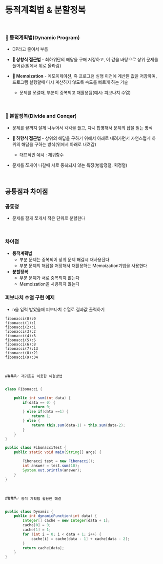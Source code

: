 # 동적계획법 & 분할정복

<br>

### 🔎 동적계획법(Dynamic Program)
- DP라고 줄여서 부름

- **🌟 상향식 접근법** - 최하위단의 해답을 구해 저장하고, 이 값을 바탕으로 상위 문제를 풀어감(밑에서 위로 올라감)

- **🌟 Memoization** - 메모이제이션, 즉 프로그램 실행 이전에 계산된 값을 저장하여, 프로그램 실행할때 다시 계산하지 않도록 속도를 빠르게 하는 기술
  - 문제를 쪼갤때, 부분이 중복되고 재활용됨(예시: 피보나치 수열)   

<br>

### 🔎 분할정복(Divide and Conqer)
- 문제를 끝까지 잘게 나누어서 각각을 풀고, 다시 합병해서 문제의 답을 얻는 방식

- **🌟 하향식 접근법** - 상위의 해답을 구하기 위해서 아래로 내려가면서 자연스럽게 하위의 해답을 구하는 방식(위에서 아래로 내려감)
  - 대표적인 예시 : 재귀함수

- 문제를 쪼개어 나갈때 서로 중복되지 않는 특징(병합정렬, 퀵정렬)  

<br>

## 공통점과 차이점

### 공통정
- 문제를 잘개 쪼개서 작은 단위로 분할한다

<br>

### 차이점
- **동적계획법**
  - 부분 문제는 중복되어 상위 문제 해결시 재사용된다
  - 부분 문제의 해답을 저장해서 재활용하는 Memoization기법을 사용한다
- **분할정복**
  - 부분 문제가 서로 중복되지 않는다
  - Memoization을 사용하지 않는다      


### 피보나치 수열 구현 예제
- n을 입력 받았을때 피보나치 수열로 결과값 출력하기
```text
fibonacci(0):0
fibonacci(1):1
fibonacci(2):1
fibonacci(3):2
fibonacci(4):3
fibonacci(5):5
fibonacci(6):8
fibonacci(7):13
fibonacci(8):21
fibonacci(9):34

```

<br>

####`✅ 재귀호출 이용한 해결방법`
```java

class Fibonacci {

    public int sum(int data) {
        if(data == 0) {
            return 0;
        } else if(data ==1) {
            return 1;
        } else {
            return this.sum(data-1) + this.sum(data-2);
        }
    }
}

public class FibonacciTest {
    public static void main(String[] args) {

        Fibonacci test = new Fibonacci();
        int answer = test.sum(10);
        System.out.println(answer);
    }
}

```

<br>

####`✅ 동적 계획법 활용한 해결`

```java

public class Dynamic {
    public int dynamicFunction(int data) {
        Integer[] cache = new Integer[data + 1];
        cache[0] = 0;
        cache[1] = 1;
        for (int i = 0; i < data + 1; i++) {
            cache[i] = cache[data - 1] + cache[data - 2];
        }
        return cache[data];
    }
}

```
